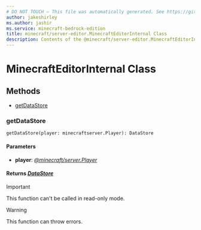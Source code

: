 ```yaml
---
# DO NOT TOUCH — This file was automatically generated. See https://github.com/mojang/minecraftapidocsgenerator to modify descriptions, examples, etc.
author: jakeshirley
ms.author: jashir
ms.service: minecraft-bedrock-edition
title: minecraft/server-editor.MinecraftEditorInternal Class
description: Contents of the @minecraft/server-editor.MinecraftEditorInternal class.
---
```

# MinecraftEditorInternal Class

## Methods
- [getDataStore](#getdatastore)

### **getDataStore**
`
getDataStore(player: minecraftserver.Player): DataStore
`

#### **Parameters**
- **player**: [*@minecraft/server.Player*](../../minecraft/server/Player.md)

#### **Returns** [*DataStore*](DataStore.md)

> [!IMPORTANT]
> This function can't be called in read-only mode.

> [!WARNING]
> This function can throw errors.
